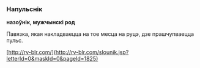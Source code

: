 ### Напульснік
**назоўнік, мужчынскі род**

Павязка, якая накладваецца на тое месца на руцэ, дзе прашчупваецца пульс.

<a rel="author">[http://rv-blr.com/](http://rv-blr.com/slounik.jsp?letterId=0&maskId=0&pageId=1825)</a>
